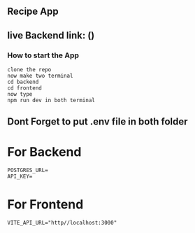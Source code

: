 ## Recipe App

## live Backend link: ()
### How to start the App

```
clone the repo
now make two terminal
cd backend
cd frontend
now type 
npm run dev in both terminal

```

## Dont Forget to put .env file in both folder

# For Backend
```
POSTGRES_URL=
API_KEY=

```

# For Frontend
```
VITE_API_URL="http//localhost:3000"
```